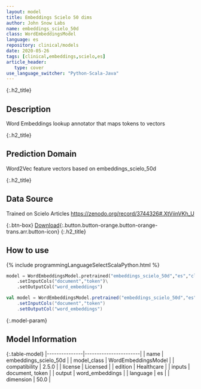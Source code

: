```yaml
---
layout: model
title: Embeddings Scielo 50 dims
author: John Snow Labs
name: embeddings_scielo_50d
class: WordEmbeddingsModel
language: es
repository: clinical/models
date: 2020-05-26
tags: [clinical,embeddings,scielo,es]
article_header:
   type: cover
use_language_switcher: "Python-Scala-Java"
---
```


{:.h2_title}
## Description
Word Embeddings lookup annotator that maps tokens to vectors  


{:.h2_title}
## Prediction Domain
Word2Vec feature vectors based on embeddings_scielo_50d

{:.h2_title}
## Data Source
Trained on Scielo Articles
https://zenodo.org/record/3744326#.XtViinVKh_U  

{:.btn-box}
[Download](https://s3.amazonaws.com/auxdata.johnsnowlabs.com/clinical/models/embeddings_scielo_50d_es_2.5.0_2.4_1590467114993.zip){:.button.button-orange.button-orange-trans.arr.button-icon}
{:.h2_title}
## How to use 
<div class="tabs-box" markdown="1">

{% include programmingLanguageSelectScalaPython.html %}

```python
model = WordEmbeddingsModel.pretrained("embeddings_scielo_50d","es","clinical/models")\
	.setInputCols("document","token")\
	.setOutputCol("word_embeddings")
```

```scala
val model = WordEmbeddingsModel.pretrained("embeddings_scielo_50d","es","clinical/models")
	.setInputCols("document","token")
	.setOutputCol("word_embeddings")
```
</div>



{:.model-param}
## Model Information

{:.table-model}
|---------------|-----------------------|
| name          | embeddings_scielo_50d |
| model_class   | WordEmbeddingsModel   |
| compatibility | 2.5.0                 |
| license       | Licensed              |
| edition       | Healthcare            |
| inputs        | document, token       |
| output        | word_embeddings       |
| language      | es                    |
| dimension     | 50.0                  |

